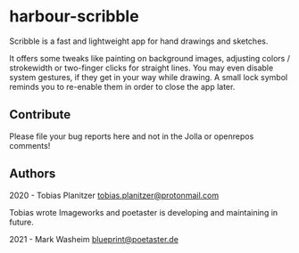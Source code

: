 # harbour-scribble
Scribble is a fast and lightweight app for hand drawings and sketches.

It offers some tweaks like painting on background images, adjusting colors / strokewidth or two-finger clicks for straight lines. You may even disable system gestures, if they get in your way while drawing. A small lock symbol reminds you to re-enable them in order to close the app later.
 
## Contribute

Please file your bug reports here and not in the Jolla or openrepos comments!

## Authors

2020 - Tobias Planitzer <tobias.planitzer@protonmail.com>

Tobias wrote Imageworks and poetaster is developing and maintaining in future.

2021 - Mark Washeim <blueprint@poetaster.de>
